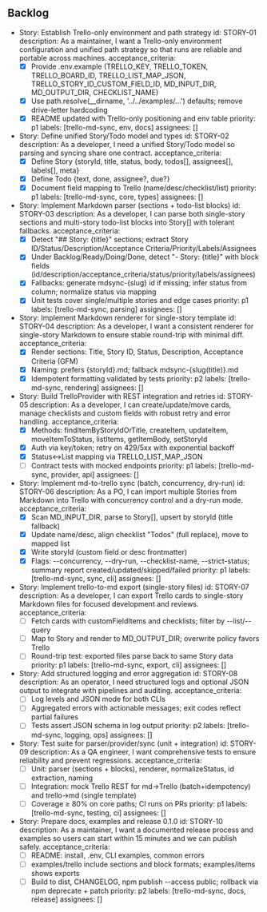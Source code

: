 ## Backlog

- Story: Establish Trello-only environment and path strategy
id: STORY-01
description: As a maintainer, I want a Trello-only environment configuration and unified path strategy so that runs are reliable and portable across machines.
acceptance_criteria:
  - [x] Provide .env.example (TRELLO_KEY, TRELLO_TOKEN, TRELLO_BOARD_ID, TRELLO_LIST_MAP_JSON, TRELLO_STORY_ID_CUSTOM_FIELD_ID, MD_INPUT_DIR, MD_OUTPUT_DIR, CHECKLIST_NAME)
  - [x] Use path.resolve(__dirname, '../../examples/...') defaults; remove drive-letter hardcoding
  - [x] README updated with Trello-only positioning and env table
priority: p1
labels: [trello-md-sync, env, docs]
assignees: []

- Story: Define unified Story/Todo model and types
id: STORY-02
description: As a developer, I need a unified Story/Todo model so parsing and syncing share one contract.
acceptance_criteria:
  - [x] Define Story {storyId, title, status, body, todos[], assignees[], labels[], meta}
  - [x] Define Todo {text, done, assignee?, due?}
  - [x] Document field mapping to Trello (name/desc/checklist/list)
priority: p1
labels: [trello-md-sync, core, types]
assignees: []

- Story: Implement Markdown parser (sections + todo-list blocks)
id: STORY-03
description: As a developer, I can parse both single-story sections and multi-story todo-list blocks into Story[] with tolerant fallbacks.
acceptance_criteria:
  - [x] Detect "## Story: {title}" sections; extract Story ID/Status/Description/Acceptance Criteria/Priority/Labels/Assignees
  - [x] Under Backlog/Ready/Doing/Done, detect "- Story: {title}" with block fields (id/description/acceptance_criteria/status/priority/labels/assignees)
  - [x] Fallbacks: generate mdsync-{slug} id if missing; infer status from column; normalize status via mapping
  - [x] Unit tests cover single/multiple stories and edge cases
priority: p1
labels: [trello-md-sync, parsing]
assignees: []

- Story: Implement Markdown renderer for single-story template
id: STORY-04
description: As a developer, I want a consistent renderer for single-story Markdown to ensure stable round-trip with minimal diff.
acceptance_criteria:
  - [x] Render sections: Title, Story ID, Status, Description, Acceptance Criteria (GFM)
  - [x] Naming: prefers {storyId}.md; fallback mdsync-{slug(title)}.md
  - [x] Idempotent formatting validated by tests
priority: p2
labels: [trello-md-sync, rendering]
assignees: []

- Story: Build TrelloProvider with REST integration and retries
id: STORY-05
description: As a developer, I can create/update/move cards, manage checklists and custom fields with robust retry and error handling.
acceptance_criteria:
  - [x] Methods: findItemByStoryIdOrTitle, createItem, updateItem, moveItemToStatus, listItems, getItemBody, setStoryId
  - [x] Auth via key/token; retry on 429/5xx with exponential backoff
  - [x] Status↔List mapping via TRELLO_LIST_MAP_JSON
  - [ ] Contract tests with mocked endpoints
priority: p1
labels: [trello-md-sync, provider, api]
assignees: []

- Story: Implement md-to-trello sync (batch, concurrency, dry-run)
id: STORY-06
description: As a PO, I can import multiple Stories from Markdown into Trello with concurrency control and a dry-run mode.
acceptance_criteria:
  - [x] Scan MD_INPUT_DIR, parse to Story[], upsert by storyId (title fallback)
  - [x] Update name/desc, align checklist "Todos" (full replace), move to mapped list
  - [x] Write storyId (custom field or desc frontmatter)
  - [x] Flags: --concurrency, --dry-run, --checklist-name, --strict-status; summary report created/updated/skipped/failed
priority: p1
labels: [trello-md-sync, sync, cli]
assignees: []

- Story: Implement trello-to-md export (single-story files)
id: STORY-07
description: As a developer, I can export Trello cards to single-story Markdown files for focused development and reviews.
acceptance_criteria:
  - [ ] Fetch cards with customFieldItems and checklists; filter by --list/--query
  - [ ] Map to Story and render to MD_OUTPUT_DIR; overwrite policy favors Trello
  - [ ] Round-trip test: exported files parse back to same Story data
priority: p1
labels: [trello-md-sync, export, cli]
assignees: []

- Story: Add structured logging and error aggregation
id: STORY-08
description: As an operator, I need structured logs and optional JSON output to integrate with pipelines and auditing.
acceptance_criteria:
  - [ ] Log levels and JSON mode for both CLIs
  - [ ] Aggregated errors with actionable messages; exit codes reflect partial failures
  - [ ] Tests assert JSON schema in log output
priority: p2
labels: [trello-md-sync, logging, ops]
assignees: []

- Story: Test suite for parser/provider/sync (unit + integration)
id: STORY-09
description: As a QA engineer, I want comprehensive tests to ensure reliability and prevent regressions.
acceptance_criteria:
  - [ ] Unit: parser (sections + blocks), renderer, normalizeStatus, id extraction, naming
  - [ ] Integration: mock Trello REST for md→Trello (batch+idempotency) and trello→md (single template)
  - [ ] Coverage ≥ 80% on core paths; CI runs on PRs
priority: p1
labels: [trello-md-sync, testing, ci]
assignees: []

- Story: Prepare docs, examples and release 0.1.0
id: STORY-10
description: As a maintainer, I want a documented release process and examples so users can start within 15 minutes and we can publish safely.
acceptance_criteria:
  - [ ] README: install, .env, CLI examples, common errors
  - [ ] examples/trello include sections and block formats; examples/items shows exports
  - [ ] Build to dist, CHANGELOG, npm publish --access public; rollback via npm deprecate + patch
priority: p2
labels: [trello-md-sync, docs, release]
assignees: []